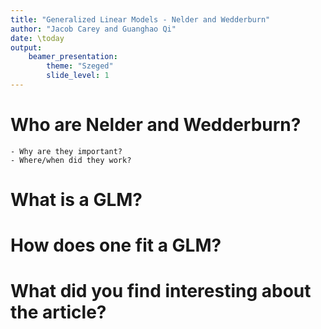 ```yaml
---
title: "Generalized Linear Models - Nelder and Wedderburn"
author: "Jacob Carey and Guanghao Qi"
date: \today
output: 
    beamer_presentation:
        theme: "Szeged"
        slide_level: 1
---
```


# Who are Nelder and Wedderburn?
    - Why are they important?
    - Where/when did they work?

# What is a GLM?

# How does one fit a GLM?

# What did you find interesting about the article?
